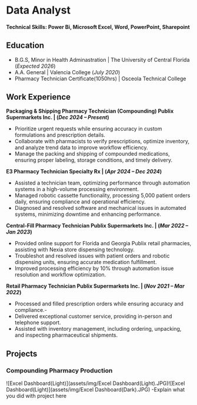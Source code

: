 # Data Analyst

#### Technical Skills: Power Bi, Microsoft Excel, Word, PowerPoint, Sharepoint
## Education
- B.G.S, Minor in Health Adminastration | The University of Central Florida (_Expected 2026_)
- A.A. General | Valencia College (_July 2020_)							       		
- Pharmacy Technician Certificate(1050hrs) | Osceola Technical College

## Work Experience
**Packaging & Shipping Pharmacy Technician (Compounding) Publix Supermarkets Inc. | (_Dec 2024 – Present_)**
-	Prioritize urgent requests while ensuring accuracy in custom formulations and prescription details.
- Collaborate with pharmacists to verify prescriptions, optimize inventory, and analyze trend data to improve workflow efficiency.
- Manage the packing and shipping of compounded medications, ensuring proper labeling, storage conditions, and timely delivery.

**E3 Pharmacy Technician Specialty Rx | (_Apr 2024 – Dec 2024_)**
- Assisted a technician team, optimizing performance through automation systems in a high-volume processing environment.
-	Managed robotic cassette functionality, processing 5,000 patient orders daily, ensuring compliance and operational efficiency.
-	Diagnosed and resolved software and mechanical issues in automated systems, minimizing downtime and enhancing performance.

**Central-Fill Pharmacy Technician Publix Supermarkets Inc. | (_Mar 2022 – Jan 2023_)**
- Provided online support for Florida and Georgia Publix retail pharmacies, assisting with Nexia store dispensing technology.
- Troubleshot and resolved issues with patient orders and robotic dispensing units, ensuring accurate medication fulfillment.
- Improved processing efficiency by 10% through automation issue resolution and workflow optimization.

**Retail Pharmacy Technician Publix Supermarkets Inc. | (_Nov 2021 – Mar 2022_)**
- Processed and filled prescription orders while ensuring accuracy and compliance.-
- Delivered exceptional customer service, providing in-person and telephone support.
- Assisted with inventory management, including ordering, unpacking, and inspecting pharmaceutical shipments.

## Projects
### Compounding Pharmacy Production
![Excel Dashboard(Light)](assets/img/Excel Dashboard(Light).JPG)![Excel Dashboard(Light)](assets/img/Excel Dashboard(Dark).JPG)
-Explain what you did with project here

